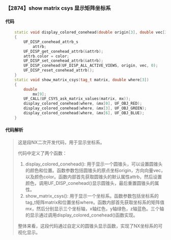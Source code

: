 ### 【2874】show matrix csys 显示矩阵坐标系

#### 代码

```cpp
    static void display_colored_conehead(double origin[3], double vec[3], int color)  
    {  
        UF_DISP_conehead_attrb_s  
            attrb;  
        UF_DISP_get_conehead_attrb(&attrb);  
        attrb.color = color;  
        UF_DISP_set_conehead_attrb(&attrb);  
        UF_DISP_conehead(UF_DISP_ALL_ACTIVE_VIEWS, origin, vec, 0);  
        UF_DISP_reset_conehead_attrb();  
    }  
    static void show_matrix_csys(tag_t matrix, double where[3])  
    {  
        double  
            mx[9];  
        UF_CALL(UF_CSYS_ask_matrix_values(matrix, mx));  
        display_colored_conehead(where, &mx[0], UF_OBJ_RED);  
        display_colored_conehead(where, &mx[3], UF_OBJ_GREEN);  
        display_colored_conehead(where, &mx[6], UF_OBJ_BLUE);  
    }

```

#### 代码解析

> 这是段NX二次开发代码，用于显示坐标系。
>
> 代码中定义了两个函数：
>
> 1. display_colored_conehead(): 用于显示一个圆锥头，可以设置圆锥头的颜色和位置。函数参数包括圆锥头的原点坐标origin，方向向量vec，以及颜色color。函数内部首先获取圆锥头的默认属性attrb，然后设置颜色，调用UF_DISP_conehead()显示圆锥头，最后重置圆锥头的属性。
> 2. show_matrix_csys(): 用于显示一个坐标系。函数参数包括坐标系的tag_t矩阵matrix和位置坐标where。函数内部首先获取坐标系的矩阵值mx，然后分别显示三个坐标轴，x轴红色，y轴绿色，z轴蓝色。三个轴的显示通过调用display_colored_conehead()函数实现。
>
> 整体来看，这段代码通过自定义的圆锥头显示函数，实现了NX坐标系的可视化显示。
>
